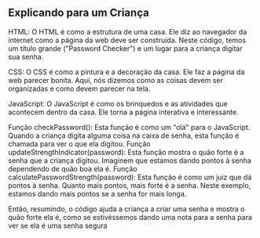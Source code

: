 ## Explicando para um Criança
HTML: O HTML é como a estrutura de uma casa. Ele diz ao navegador da internet como a página da web deve ser construída. Neste código, temos um título grande ("Password Checker") e um lugar para a criança digitar sua senha.

CSS: O CSS é como a pintura e a decoração da casa. Ele faz a página da web parecer bonita. Aqui, nós dizemos como as coisas devem ser organizadas e como devem parecer na tela.

JavaScript: O JavaScript é como os brinquedos e as atividades que acontecem dentro da casa. Ele torna a página interativa e interessante.

Função checkPassword(): Esta função é como um "olá" para o JavaScript. Quando a criança digita alguma coisa na caixa de senha, esta função é chamada para ver o que ela digitou.
Função updateStrengthIndicator(password): Esta função mostra o quão forte é a senha que a criança digitou. Imaginem que estamos dando pontos à senha dependendo de quão boa ela é.
Função calculatePasswordStrength(password): Esta função é como um juiz que dá pontos à senha. Quanto mais pontos, mais forte é a senha. Neste exemplo, estamos dando mais pontos se a senha for mais longa.

Então, resumindo, o código ajuda a criança a criar uma senha e mostra o quão forte ela é, como se estivéssemos dando uma nota para a senha para ver se ela é uma senha segura

